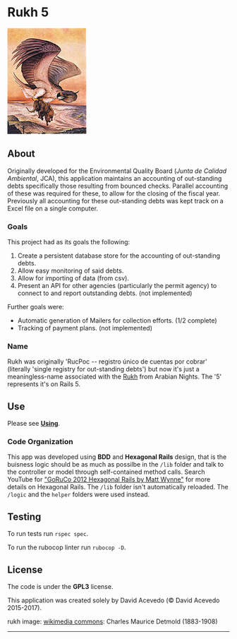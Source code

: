 Rukh 5
======

![Rukh](app/assets/images/179px-Edward_Julius_Detmold49.jpg)

## About
Originally developed for the Environmental Quality Board (_Junta de Calidad Ambiental_, JCA), this application maintains an accounting of out-standing debts specifically those resulting from bounced checks. Parallel accounting of these was required for these, to allow for the closing of the fiscal year. Previously all accounting for these out-standing debts was kept track on a Excel file on a single computer. 

### Goals
This project had as its goals the following:

1. Create a persistent database store for the accounting of out-standing debts.
2. Allow easy monitoring of said debts.
3. Allow for importing of data (from csv).
4. Present an API for other agencies (particularly the permit agency) to connect to and report outstanding debts. (not implemented)

Further goals were:
- Automatic generation of Mailers for collection efforts. (1/2 complete)
- Tracking of payment plans. (not implemented)

### Name
Rukh was originally 'RucPoc -- registro único de cuentas por cobrar' (literally 'single registry for out-standing debts') but now it's just a meaningless-name associated with the [Rukh](http://en.wikipedia.org/wiki/Roc_(mythology)) from Arabian Nights. The '5' represents it's on Rails 5. 


## Use
Please see [__Using__](app/views/static_pages/_using.en.md).

### Code Organization
This app was developed using **BDD** and **Hexagonal Rails** design, that is the buisness logic should be as much as possilbe in the `/lib` folder and talk to the controller or model through self-contained method calls. Search YouTube for ["GoRuCo 2012 Hexagonal Rails by Matt Wynne"](https://youtu.be/CGN4RFkhH2M) for more details on Hexagonal Rails.
The `/lib` folder isn't automatically reloaded. The `/logic` and the `helper` folders were used instead. 

## Testing
To run tests run `rspec spec`.

To run the rubocop linter run `rubocop -D`.

## License 
The code is under the __GPL3__ license. 

This application was created solely by David Acevedo (© David Acevedo 2015-2017).  

rukh image: [wikimedia commons](http://en.wikipedia.org/wiki/File:Edward_Julius_Detmold49.jpg): Charles Maurice Detmold (1883-1908)

---
